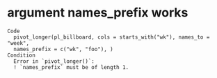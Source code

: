 # argument names_prefix works

    Code
      pivot_longer(pl_billboard, cols = starts_with("wk"), names_to = "week",
      names_prefix = c("wk", "foo"), )
    Condition
      Error in `pivot_longer()`:
      ! `names_prefix` must be of length 1.

